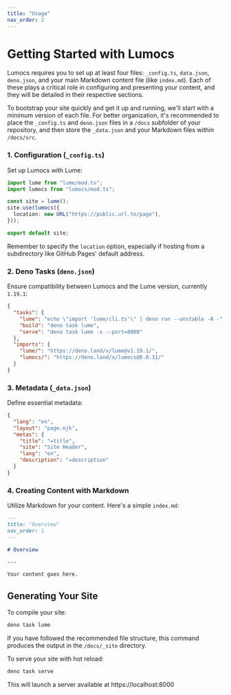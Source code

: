 ```yaml
---
title: "Usage"
nav_order: 2
---
```


# Getting Started with Lumocs

Lumocs requires you to set up at least four files: `_config.ts`, `data.json`,
`deno.json`, and your main Markdown content file (like `index.md`). Each of
these plays a critical role in configuring and presenting your content, and they
will be detailed in their respective sections.

To bootstrap your site quickly and get it up and running, we'll start with a
minimum version of each file. For better organization, it's recommended to place
the `_config.ts` and `deno.json` files in a `/docs` subfolder of your
repository, and then store the `_data.json` and your Markdown files within
`/docs/src`.

### 1. Configuration (`_config.ts`)

Set up Lumocs with Lume:

```typescript
import lume from "lume/mod.ts";
import lumocs from "lumocs/mod.ts";

const site = lume();
site.use(lumocs({
  location: new URL("https://public.url.to/page"),
}));

export default site;
```

Remember to specify the `location` option, especially if hosting from a
subdirectory like GitHub Pages' default address.

### 2. Deno Tasks (`deno.json`)

Ensure compatibility between Lumocs and the Lume version, currently `1.19.1`:

```json
{
  "tasks": {
    "lume": "echo \"import 'lume/cli.ts'\" | deno run --unstable -A -",
    "build": "deno task lume",
    "serve": "deno task lume -s --port=8000"
  },
  "imports": {
    "lume/": "https://deno.land/x/lume@v1.19.1/",
    "lumocs/": "https://deno.land/x/lumocs@0.0.11/"
  }
}
```

### 3. Metadata (`_data.json`)

Define essential metadata:

```json
{
  "lang": "en",
  "layout": "page.njk",
  "metas": {
    "title": "=title",
    "site": "Site Header",
    "lang": "en",
    "description": "=description"
  }
}
```

### 4. Creating Content with Markdown

Utilize Markdown for your content. Here's a simple `index.md`:

```markdown
---
title: "Overview"
nav_order: 1
---

# Overview

---

Your content goes here.
```

## Generating Your Site

To compile your site:

```bash
deno task lume
```

If you have followed the recommended file structure, this command produces the
output in the `/docs/_site` directory.

To serve your site with hot reload:

```bash
deno task serve
```

This will launch a server available at https://localhost:8000
